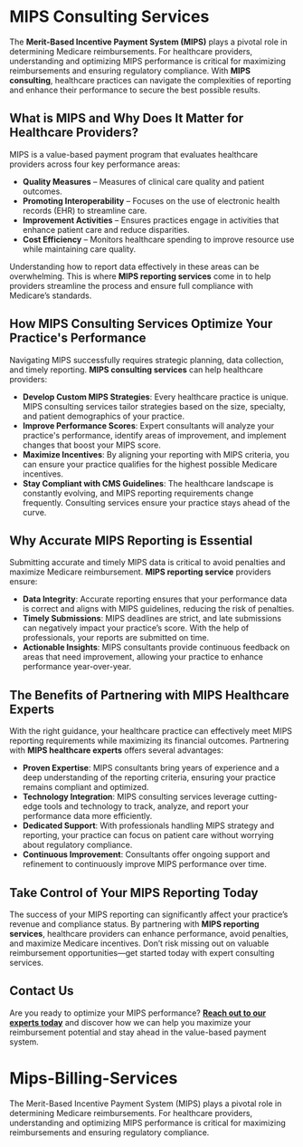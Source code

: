 # MIPS Consulting Services

The **Merit-Based Incentive Payment System (MIPS)** plays a pivotal role in determining Medicare reimbursements. For healthcare providers, understanding and optimizing MIPS performance is critical for maximizing reimbursements and ensuring regulatory compliance. With **MIPS consulting**, healthcare practices can navigate the complexities of reporting and enhance their performance to secure the best possible results.

## What is MIPS and Why Does It Matter for Healthcare Providers?

MIPS is a value-based payment program that evaluates healthcare providers across four key performance areas:

- **Quality Measures** – Measures of clinical care quality and patient outcomes.
- **Promoting Interoperability** – Focuses on the use of electronic health records (EHR) to streamline care.
- **Improvement Activities** – Ensures practices engage in activities that enhance patient care and reduce disparities.
- **Cost Efficiency** – Monitors healthcare spending to improve resource use while maintaining care quality.

Understanding how to report data effectively in these areas can be overwhelming. This is where **MIPS reporting services** come in to help providers streamline the process and ensure full compliance with Medicare’s standards.

## How MIPS Consulting Services Optimize Your Practice's Performance

Navigating MIPS successfully requires strategic planning, data collection, and timely reporting. **MIPS consulting services** can help healthcare providers:

- **Develop Custom MIPS Strategies**: Every healthcare practice is unique. MIPS consulting services tailor strategies based on the size, specialty, and patient demographics of your practice.
- **Improve Performance Scores**: Expert consultants will analyze your practice's performance, identify areas of improvement, and implement changes that boost your MIPS score.
- **Maximize Incentives**: By aligning your reporting with MIPS criteria, you can ensure your practice qualifies for the highest possible Medicare incentives.
- **Stay Compliant with CMS Guidelines**: The healthcare landscape is constantly evolving, and MIPS reporting requirements change frequently. Consulting services ensure your practice stays ahead of the curve.

## Why Accurate MIPS Reporting is Essential

Submitting accurate and timely MIPS data is critical to avoid penalties and maximize Medicare reimbursement. **MIPS reporting service** providers ensure:

- **Data Integrity**: Accurate reporting ensures that your performance data is correct and aligns with MIPS guidelines, reducing the risk of penalties.
- **Timely Submissions**: MIPS deadlines are strict, and late submissions can negatively impact your practice’s score. With the help of professionals, your reports are submitted on time.
- **Actionable Insights**: MIPS consultants provide continuous feedback on areas that need improvement, allowing your practice to enhance performance year-over-year.

## The Benefits of Partnering with MIPS Healthcare Experts

With the right guidance, your healthcare practice can effectively meet MIPS reporting requirements while maximizing its financial outcomes. Partnering with **MIPS healthcare experts** offers several advantages:

- **Proven Expertise**: MIPS consultants bring years of experience and a deep understanding of the reporting criteria, ensuring your practice remains compliant and optimized.
- **Technology Integration**: MIPS consulting services leverage cutting-edge tools and technology to track, analyze, and report your performance data more efficiently.
- **Dedicated Support**: With professionals handling MIPS strategy and reporting, your practice can focus on patient care without worrying about regulatory compliance.
- **Continuous Improvement**: Consultants offer ongoing support and refinement to continuously improve MIPS performance over time.

## Take Control of Your MIPS Reporting Today

The success of your MIPS reporting can significantly affect your practice’s revenue and compliance status. By partnering with **MIPS reporting services**, healthcare providers can enhance performance, avoid penalties, and maximize Medicare incentives. Don’t risk missing out on valuable reimbursement opportunities—get started today with expert consulting services.

## Contact Us

Are you ready to optimize your MIPS performance? **[Reach out to our experts today](https://www.imagnumhealthcare.com/services/mips)** and discover how we can help you maximize your reimbursement potential and stay ahead in the value-based payment system.
# Mips-Billing-Services
The Merit-Based Incentive Payment System (MIPS) plays a pivotal role in determining Medicare reimbursements. For healthcare providers, understanding and optimizing MIPS performance is critical for maximizing reimbursements and ensuring regulatory compliance. 
